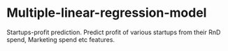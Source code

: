 # Multiple-linear-regression-model
Startups-profit prediction. Predict profit of various startups from their RnD spend, Marketing spend etc features.
